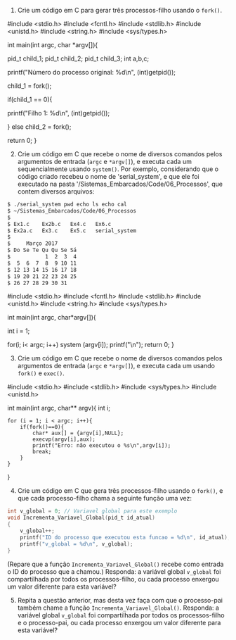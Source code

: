1. Crie um código em C para gerar três processos-filho usando o `fork()`.

#include <stdio.h>
#include <fcntl.h>
#include <stdlib.h>
#include <unistd.h>
#include <string.h>
#include <sys/types.h>

int main(int argc, char *argv[]){

pid_t child_1;
pid_t child_2;
pid_t child_3;
int a,b,c;

printf("Número do processo original: %d\n", (int)getpid());

child_1 = fork();

if(child_1 == 0){

printf("Filho 1: %d\n", (int)getpid());

}
else
child_2 = fork();

return 0;
}

2. Crie um código em C que recebe o nome de diversos comandos pelos argumentos de entrada (`argc` e `*argv[]`), e executa cada um sequencialmente usando `system()`. Por exemplo, considerando que o código criado recebeu o nome de 'serial_system', e que ele foi executado na pasta '/Sistemas_Embarcados/Code/06_Processos', que contem diversos arquivos:

```bash
$ ./serial_system pwd echo ls echo cal
$ ~/Sistemas_Embarcados/Code/06_Processos
$
$ Ex1.c    Ex2b.c   Ex4.c   Ex6.c
$ Ex2a.c   Ex3.c    Ex5.c   serial_system
$
$     Março 2017
$ Do Se Te Qu Qu Se Sá
$           1  2  3  4
$  5  6  7  8  9 10 11
$ 12 13 14 15 16 17 18
$ 19 20 21 22 23 24 25
$ 26 27 28 29 30 31
```
#include <stdio.h>
#include <fcntl.h>
#include <stdlib.h>
#include <unistd.h>
#include <string.h>
#include <sys/types.h>

int main(int argc, char*argv[]){

int i = 1;

for(i; i< argc; i++)
	system (argv[i]);
	printf("\n");
return 0;
}

3. Crie um código em C que recebe o nome de diversos comandos pelos argumentos de entrada (`argc` e `*argv[]`), e executa cada um usando `fork()` e `exec()`.

#include <stdio.h>
#include <stdlib.h>
#include <sys/types.h>
#include <unistd.h>


int main(int argc, char** argv){
	int i;
	
	for (i = 1; i < argc; i++){
		if(fork()==0){
			char* aux[] = {argv[i],NULL};
			execvp(argv[i],aux);
			printf("Erro: não executou o %s\n",argv[i]);
			break;
		}
	}
}

4. Crie um código em C que gera três processos-filho usando o `fork()`, e que cada processo-filho chama a seguinte função uma vez:

```C
int v_global = 0; // Variavel global para este exemplo
void Incrementa_Variavel_Global(pid_t id_atual)
{
	v_global++;
	printf("ID do processo que executou esta funcao = %d\n", id_atual);
	printf("v_global = %d\n", v_global);
}
```

(Repare que a função `Incrementa_Variavel_Global()` recebe como entrada o ID do processo que a chamou.) Responda: a variável global `v_global` foi compartilhada por todos os processos-filho, ou cada processo enxergou um valor diferente para esta variável?

5. Repita a questão anterior, mas desta vez faça com que o processo-pai também chame a função `Incrementa_Variavel_Global()`. Responda: a variável global `v_global` foi compartilhada por todos os processos-filho e o processo-pai, ou cada processo enxergou um valor diferente para esta variável?
